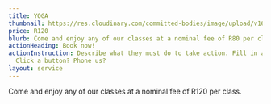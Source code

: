 ```yaml
---
title: YOGA
thumbnail: https://res.cloudinary.com/committed-bodies/image/upload/v1642663583/services/yoga-committed-bodies-gym-benoni.png
price: R120
blurb: Come and enjoy any of our classes at a nominal fee of R80 per class.
actionHeading: Book now!
actionInstruction: Describe what they must do to take action. Fill in a form?
  Click a button? Phone us?
layout: service
---
```

Come and enjoy any of our classes at a nominal fee of R120 per class.